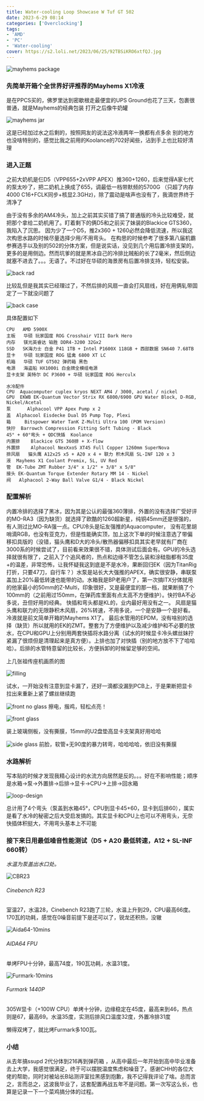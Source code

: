 ```yaml
---
title: Water-cooling Loop Showcase W Tuf GT 502
date: 2023-6-29 08:14
categories: ['Overclocking']
tags:
- 'AMD'
- 'PC'
- 'Water-cooling'
cover: https://s2.loli.net/2023/06/25/92TBSiKRO6xtfQJ.jpg
---
```


![mayhems package](Water-cooling-Loop-Showcase-W-Tuf-GT-502/mayhems-package.jpg)

### 先简单开箱个全世界好评推荐的Mayhems X1冷液

是在PPCS买的，佛罗里达到密歇根走最便宜的UPS Ground也花了三天，包裹很普通，就是Mayhems的经典包装
打开之后像牛奶罐

![mayhems jar](Water-cooling-Loop-Showcase-W-Tuf-GT-502/mayhems-jar.jpg)

这是已经加过水之后剩的，按照网友的说法这冷液两年一换都有点多余
别的地方也没啥特别的，感觉比我之前用的Koolance的702好闻些，沾到手上也比较好清理

### 进入正题

之前大奶机是仨D5（VPP655+2xVPP APEX）推360+1260，后来觉得A家七代的泵太吵了，把二奶机上换成了655，调最低一档带默频的5700G （只超了内存4000 C16+FCLK同步+核显2.3GHz)，除了震动是啥声也没有了，我滴世界终于清净了

由于没有多余的AM4冷头，加上之前其实买错了搞了普通版的冷头比较难受，就把那个拿给二奶机用了。盯着剩下的俩D5和之前买了妹装的Blackice GTS360，我陷入了沉思。
因为少了一个D5，推2x360 + 1260必然会降低流速，所以我这次构思水路的时候尽量选择少用/不用弯头。 在构思的时候参考了很多第八届机霸参赛选手以及别的502的分体方案，但是说实话，没见到几个用后置冷排支架的，更多的是用侧边。然而坑爹的就是黑冰自己的冷排比贼船的长了2毫米，然后侧边就塞不进去了。。。无语了。不过好在华硕的海景房有后置冷排支持，轻松安装。

![back rad](Water-cooling-Loop-Showcase-W-Tuf-GT-502/back-rad.jpg)

比较乱但是我其实已经理过了，不然后排的风扇一直会打风扇线，好在用俩轧带固定了一下就没问题了

![back case](Water-cooling-Loop-Showcase-W-Tuf-GT-502/back-case.jpg)

具体配置如下

```
CPU   AMD 5900X
主板   华硕 玩家国度 ROG Crosshair VIII Dark Hero
内存   镁光英睿达 铂胜 DDR4-3200 32Gx2
SSD   SK海力士 白金 P41 1TB + Intel P1600X 118GB + 西部数据 SN640 7.68TB
显卡   华硕 玩家国度 ROG 猛禽 6800 XT LC
机箱   华硕 TUF GT502 弹药箱 黑色
电源   海盗船 HX1000i 白金牌全模组电源
显卡支架 英特尔 DC P3600 + 华硕 玩家国度 ROG Herculx

水冷配件
CPU  Aquacomputer cuplex kryos NEXT AM4 / 3000, acetal / nickel
GPU  EKWB EK-Quantum Vector Strix RX 6800/6900 GPU Water Block, D-RGB, Nickel/Acetal
泵      Alphacool VPP Apex Pump x 2
盖  Alphacool Eisdecke Dual D5 Pump Top, Plexi
箱     Bitspower Water TanK Z-Multi Ultra 100 (POM Version)
快拧  Barrowch Compression Fitting Soft Tubing - Black
45° + 60°弯头 + QDC快插  Koolance 
内置排    Blackice GTS 360排 + X-flow
外置排    Alphacool NexXxoS XT45 Full Copper 1260mm SuperNova
排风扇   猫头鹰 A12x25 x5 + A20 x 4 + 联力 积木风扇 SL-INF 120 x 3
液  Mayhems X1 Coolant Premix, 5L, UV Red
管  EK-Tube ZMT Rubber 3/4" x 1/2" + 3/8" x 5/8"
接头 EK-Quantum Torque Extender Rotary MM 14 - Nickel
阀   Alphacool 2-Way Ball Valve G1/4 - Black Nickel
```



### 配置解析

内置冷排的选择了黑冰，因为其是公认的最强360薄排，外置的没有选择广受好评的MO-RA3（因为缺货）就选择了欧酷的1260超新星，纯铜45mm还是很强的，有人测过比MO-RA强一点。CPU冷头是坛友强推的Aquacomputer， 没有花里胡哨滴RGB，也没有亚克力，但是性能确实顶，加上这次下单的时候注意选了带偏移扣具版的（没错，猫头鹰和D大的冷头/散热器偏移扣具其实老早就有厂商在3000系的时候尝试了，目前看来效果很不错，具体测试后面会有。GPU的冷头选择就很有限了，之前入了个追风者的，热点和边缘不管怎么装和涂硅脂都有35度+的温差，非常恐怖，让我怀疑我这到底是不是水冷，果断回归EK（因为TitanRig 打折，只要47刀，自行车？）水泵是站长大大强推的APEX，确实很安静，串联泵盖加上20%最低转速也能带的动。水箱我是BP老用户了，第一次搞ITX分体就用的他家最小的50mm的Z-Multi，印象很好，又是最便宜的那一档，就果断搞了个100mm的（之前用过150mm，在弹药库里面有点太高不方便维护）。快拧BA不必多说，丑但好用的经典。 快插和弯头都是KL的，业内最好用没有之一。 风扇是猫头鹰和联力的无限静积木风扇，26%转速，不用多说，一个是安静一个是好看。 冷液就是前文简单开箱的Mayhems X1了。 最后水管用的EPDM，没有啥别的选择（缺货）所以就用的EK的ZMT。整套为了方便维护以及减少维护和不必要的放水，在CPU和GPU上分别用两套快插将水路分离（试水的时候显卡冷头螺丝妹拧紧漏了很烦但是清理起来是真方便）。上排也加了对快插（别的地方放不下了哈哈哈）。后排的水管特意留的比较长，方便拆卸的时候留足够的空间。

上几张祖传座机画质的图

![filling](Water-cooling-Loop-Showcase-W-Tuf-GT-502/filling.jpg)

试水，一开始没有注意到显卡漏了，还好一滴都没漏到PCB上，于是果断把显卡拉出来重新上紧了螺丝继续跑

![front no glass](Water-cooling-Loop-Showcase-W-Tuf-GT-502/front-no-glass.jpg)
擦电，揩鸡，轻松点亮！

![front glass](Water-cooling-Loop-Showcase-W-Tuf-GT-502/front-glass.jpg)

装上玻璃侧板，没有撕膜，15mm的U2盘垫高显卡支架真好用哈哈

![side glass](Water-cooling-Loop-Showcase-W-Tuf-GT-502/side-glass.jpg)
前脸，软管+无90度的暴力转弯，哈哈哈哈，依旧没有撕膜

### 水路解析

写本贴的时候才发现我精心设计的水流方向居然是反的。。。好在不影响性能；顺序是水箱->泵->外置排->后排->显卡->CPU->上排->回水箱

![loop-design](Water-cooling-Loop-Showcase-W-Tuf-GT-502/loop-design.jpg)

总计用了4个弯头（泵盖到水箱45°，CPU到显卡45+60，显卡到后排60），属实是看了水冷的秘密之后大受启发搞的。其实显卡和CPU上也可以不用弯头，无奈快插体积挺大，不用弯头基本上不可能

### 接下来日用最低噪音性能测试（D5 + A20 最低转速，A12 + SL-INF 660转）

*水温为泵盖出水口处。*

![CBR23](Water-cooling-Loop-Showcase-W-Tuf-GT-502/CBR23.png)

###### Cinebench R23

室温27，水温28，Cinebench R23跑了三轮，水温上升到29，CPU最高66度。170瓦的功耗，感觉在0噪音前提下是还可以了，锐龙还积热，没辙

![Aida64-10mins](Water-cooling-Loop-Showcase-W-Tuf-GT-502/Aida64-10mins.png)

###### AIDA64 FPU

单烤FPU十分钟，最高74度，190瓦功耗，水温31度。

![Furmark-10mins](Water-cooling-Loop-Showcase-W-Tuf-GT-502/Furmark-10mins.png)

###### Furmark 1440P

305W显卡（+100W CPU）单烤十分钟，边缘稳定在45度，最高来到46，热点则是67，最高69。水温35度，实测后排风口温度32度，外置冷排31度

懒得双烤了，就比烤Furmark多100瓦。

### 小结

从去年搞ssupd 2代分体到216再到弹药箱 ，从高中最后一年开始到高中毕业准备去上大学，我感觉很满足，终于可以摆脱温度焦虑和噪音了。感谢CHH的各位大佬的帮助，同时对被站长B站测评室拉黑感到抱歉，我不记得我评论了啥。总而言之，言而总之，这波我毕业了，这套配置再战五年不是问题。第一次写这么长，也算是记录一下一个菜鸡搞分体的过程。
